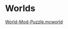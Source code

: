 # Worlds
[World-Mod-Puzzle.mcworld](https://www.mediafire.com/file/vsxk3x5ipuank5z/World-Mod-Puzzle.mcworld/file "World-Mod-Puzzle.mcworld")
